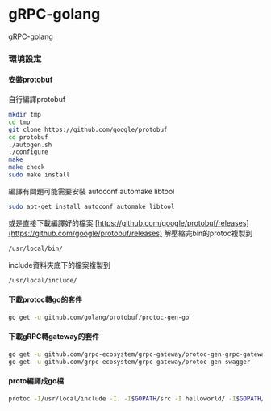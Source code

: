# gRPC-golang
gRPC-golang


### 環境設定

#### 安裝protobuf


自行編譯protobuf

```sh
mkdir tmp
cd tmp
git clone https://github.com/google/protobuf
cd protobuf
./autogen.sh
./configure
make
make check
sudo make install
```


編譯有問題可能需要安裝 autoconf automake libtool

```sh
sudo apt-get install autoconf automake libtool
```


或是直接下載編譯好的檔案
[https://github.com/google/protobuf/releases](https://github.com/google/protobuf/releases)
解壓縮完bin的protoc複製到

```sh
/usr/local/bin/
```


include資料夾底下的檔案複製到

```sh
/usr/local/include/
```


#### 下載protoc轉go的套件

```sh
go get -u github.com/golang/protobuf/protoc-gen-go
```


#### 下載gRPC轉gateway的套件

```sh
go get -u github.com/grpc-ecosystem/grpc-gateway/protoc-gen-grpc-gateway
go get -u github.com/grpc-ecosystem/grpc-gateway/protoc-gen-swagger
```


#### proto編譯成go檔

```sh
protoc -I/usr/local/include -I. -I$GOPATH/src -I helloworld/ -I$GOPATH/src/github.com/grpc-ecosystem/grpc-gateway/third_party/googleapis helloworld/helloworld.proto --go_out=plugins=grpc:helloworld
```
